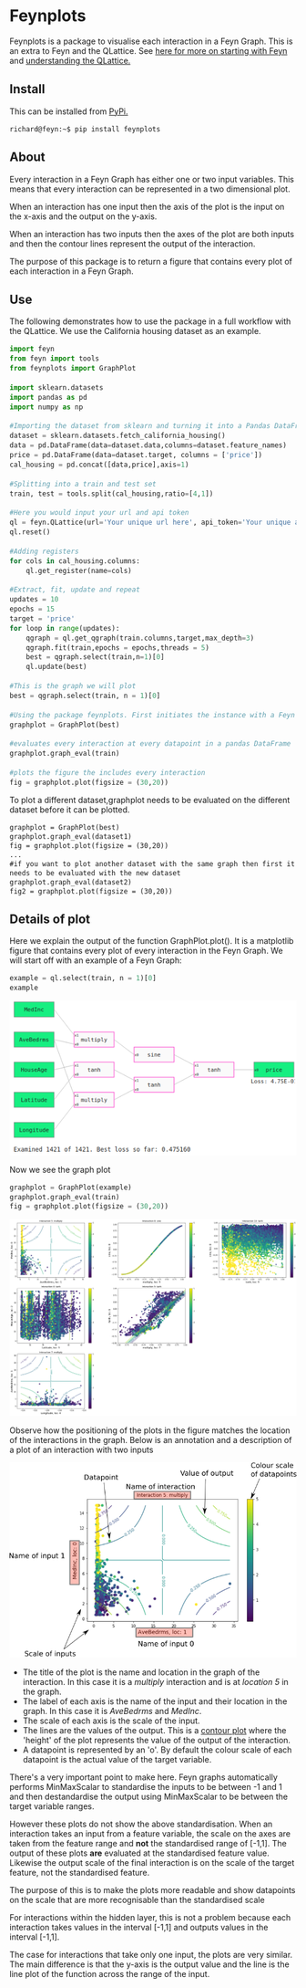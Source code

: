# Feynplots
Feynplots is a package to visualise each interaction in a Feyn Graph. This is an extra to Feyn and the QLattice. See [here for more on starting with Feyn](https://docs.abzu.ai/docs/guides/quick_start.html) and [understanding the QLattice.](https://docs.abzu.ai/docs/guides/qlattice.html)

## Install
This can be installed from [PyPi.](https://pypi.org/project/feynplots/)
```
richard@feyn:~$ pip install feynplots
```


## About
Every interaction in a Feyn Graph has either one or two input variables. This means that every interaction can be represented in a two dimensional plot.

When an interaction has one input then the axis of the plot is the input on the x-axis and the output on the y-axis.

When an interaction has two inputs then the axes of the plot are both inputs and then the contour lines represent the output of the interaction.

The purpose of this package is to return a figure that contains every plot of each interaction in a Feyn Graph.

## Use
The following demonstrates how to use the package in a full workflow with the QLattice. We use the California housing dataset as an example.
```python
import feyn
from feyn import tools
from feynplots import GraphPlot

import sklearn.datasets
import pandas as pd
import numpy as np

#Importing the dataset from sklearn and turning it into a Pandas DataFrame
dataset = sklearn.datasets.fetch_california_housing()
data = pd.DataFrame(data=dataset.data,columns=dataset.feature_names)
price = pd.DataFrame(data=dataset.target, columns = ['price'])
cal_housing = pd.concat([data,price],axis=1)

#Splitting into a train and test set
train, test = tools.split(cal_housing,ratio=[4,1])

#Here you would input your url and api token
ql = feyn.QLattice(url='Your unique url here', api_token='Your unique api token here')
ql.reset()

#Adding registers
for cols in cal_housing.columns:
    ql.get_register(name=cols)
    
#Extract, fit, update and repeat
updates = 10
epochs = 15
target = 'price'
for loop in range(updates):
    qgraph = ql.get_qgraph(train.columns,target,max_depth=3)
    qgraph.fit(train,epochs = epochs,threads = 5)
    best = qgraph.select(train,n=1)[0]
    ql.update(best)
    
#This is the graph we will plot
best = qgraph.select(train, n = 1)[0]

#Using the package feynplots. First initiates the instance with a Feyn graph
graphplot = GraphPlot(best) 

#evaluates every interaction at every datapoint in a pandas DataFrame
graphplot.graph_eval(train)

#plots the figure the includes every interaction
fig = graphplot.plot(figsize = (30,20)) 
```
To plot a different dataset,graphplot needs to be evaluated on the different dataset before it can be plotted.
```
graphplot = GraphPlot(best) 
graphplot.graph_eval(dataset1)
fig = graphplot.plot(figsize = (30,20))
...
#if you want to plot another dataset with the same graph then first it needs to be evaluated with the new dataset
graphplot.graph_eval(dataset2)
fig2 = graphplot.plot(figsize = (30,20))
```
## Details of plot
Here we explain the output of the function GraphPlot.plot(). It is a matplotlib figure that contains every plot of every interaction in the Feyn Graph. We will start off with an example of a Feyn Graph: 

```python
example = ql.select(train, n = 1)[0]
example
```
![Example graph](calhousinggraph1.png) 

Now we see the graph plot
```python
graphplot = GraphPlot(example)
graphplot.graph_eval(train)
fig = graphplot.plot(figsize = (30,20)) 
```
![Example plot](calhousinggraphplot.png) 

Observe how the positioning of the plots in the figure matches the location of the interactions in the graph. Below is an annotation and a description of a plot of an interaction with two inputs

![Annotated plot](interactionplot1.png) 

* The title of the plot is the name and location in the graph of the interaction. In this case it is a *multiply* interaction and is at *location 5* in the graph.
* The label of each axis is the name of the input and their location in the graph. In this case it is *AveBedrms* and *MedInc*.
* The scale of each axis is the scale of the input.
* The lines are the values of the output. This is a [contour plot](https://en.wikipedia.org/wiki/Contour_line) where the 'height' of the plot represents the value of the output of the interaction.
* A datapoint is represented by an 'o'. By default the colour scale of each datapoint is the actual value of the target variable.

There's a very important point to make here. Feyn graphs automatically performs MinMaxScalar to standardise the inputs to be between -1 and 1 and then destandardise the output using MinMaxScalar to be between the target variable ranges.

However these plots do not show the above standardisation. When an interaction takes an input from a feature variable, the scale on the axes are taken from the feature range and **not** the standardised range of [-1,1]. The output of these plots **are** evaluated at the standardised feature value. Likewise the output scale of the final interaction is on the scale of the target feature, not the standardised feature.

The purpose of this is to make the plots more readable and show datapoints on the scale that are more recognisable than the standardised scale

For interactions within the hidden layer, this is not a problem because each interaction takes values in the interval [-1,1] and outputs values in the interval [-1,1].

The case for interactions that take only one input, the plots are very similar. The main difference is that the y-axis is the output value and the line is the line plot of the function across the range of the input.
